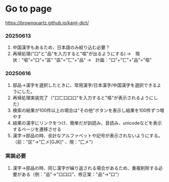 # Go to page

https://brownquartz.github.io/kanji-dict/

### 20250613
   1. 中国漢字もあるため、日本語のみ絞り込む必要？
   2. 再帰処理("口"と"品"を入力すると"嘔"が出るようにする)
      →　現状："嘔"="口"+"區"
                        "區"="匸"+"品"
      →　計画："口"+"匸"+"品"="嘔"

### 20250616
   1. 部品→漢字を選択したときに、常用漢字/日本漢字/中国漢字を選択できるようにした。
   2. 再帰処理実装完了（"口匸口口口"を入力すると"嘔"が表示されるようにした）
   3. 検索の結果が100件以上の場合は"その他"ボタンを表示し結果を100件ずつ増やす
   4. 結果の漢字にリンクをつけ、簡単だが訓読み、音読み、unicodeなどを表示するページを遷移させる
   5. 漢字→部品の時、余計なアルファベットや記号が表示されないようにする。（前："区"→"匚㐅[GJK]" 、現："匚㐅"）

### 実装必要
   1. 漢字→部品の時、同じ漢字が繰り返される場合があるため、重複削除する必要がある（例："品"→"口口口"、修正案："品"→"口"）

